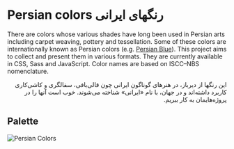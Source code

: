 # Persian colors رنگهای ایرانی
There are colors whose various shades have long been used in Persian arts including carpet weaving, pottery and tessellation. Some of these colors are internationally known as Persian colors (e.g. [Persian Blue](https://en.wikipedia.org/wiki/Persian_blue)). This project aims to collect and present them in various formats. They are currently available in CSS, Sass and JavaScript. Color names are based on ISCC–NBS nomenclature.

<p dir="rtl">
این رنگها از دیرباز، در هنرهای گوناگون ایرانی چون قالی‌بافی، سفالگری و کاشی‌کاری کاربرد داشته‌اند و در جهان، با نام «ایرانی» شناخته می‌شوند. خوب است آنها را در پروژه‌هایمان به کار ببریم. 
</p>

## Palette
![Persian Colors](https://raw.githubusercontent.com/alijsh/persian-colors/master/persian-palette.png)
